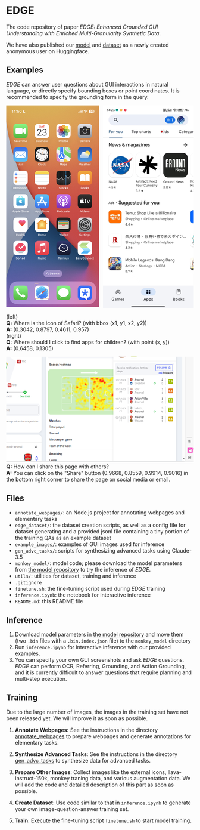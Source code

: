 # EDGE
The code repository of paper *EDGE: Enhanced Grounded GUI Understanding with Enriched Multi-Granularity Synthetic Data*.

We have also published our [model](https://huggingface.co/EDGEwww25/EDGE-Model) and [dataset](https://huggingface.co/datasets/EDGEwww25/EDGE-Dataset) as a newly created anonymous user on Huggingface.

## Examples
*EDGE* can answer user questions about GUI interactions in natural language, or directly specify bounding boxes or point coordinates. It is recommended to specify the grounding form in the query.

<img src=example_images/answered/iphone.png width=250> <img src=example_images/answered/appstore.png align="right" width=244>

(left) \
**Q:** Where is the icon of Safari? (with bbox (x1, y1, x2, y2)) \
**A:** (0.3042, 0.8797, 0.4611, 0.957)\
(right) \
**Q:** Where should I click to find apps for children? (with point (x, y)) \
**A:** (0.6458, 0.1305)

<img src=example_images/answered/heatmap.png> \
**Q:** How can I share this page with others? \
**A:** You can click on the "Share" button (0.9668, 0.8559, 0.9914, 0.9016) in the bottom right corner to share the page on social media or email.

## Files
- `annotate_webpages/`: an Node.js project for annotating webpages and elementary tasks
- `edge_dataset/`: the dataset creation scripts, as well as a config file for dataset generating and a provided jsonl file containing a tiny portion of the training QAs as an example dataset
- `example_images/`: examples of GUI images used for inference
- `gen_advc_tasks/`: scripts for synthesizing advanced tasks using Claude-3.5
- `monkey_model/`: model code; please download the model parameters from [the model repository](https://huggingface.co/EDGEwww25/EDGE-Model) to try the inference of *EDGE*.
- `utils/`: utilities for dataset, training and inference
- `.gitignore`
- `finetune.sh`: the fine-tuning script used during *EDGE* training
- `inference.ipynb`: the notebook for interactive inference
- `README.md`: this README file

## Inference
1. Download model parameters in [the model repository](https://huggingface.co/EDGEwww25/EDGE-Model) and move them (two `.bin` files with a `.bin.index.json` file) to the `monkey_model` directory
2. Run `inference.ipynb` for interactive inference with our provided examples.
3. You can specify your own GUI screenshots and ask *EDGE* questions. *EDGE* can perform OCR, Referring, Grounding, and Action Grounding, and it is currently difficult to answer questions that require planning and multi-step execution.

## Training
Due to the large number of images, the images in the training set have not been released yet. We will improve it as soon as possible.

1. **Annotate Webpages:** See the instructions in the directory [annotate_webpages](annotate_webpages/README.md) to prepare webpages and generate annotations for elementary tasks.

2. **Synthesize Advanced Tasks**: See the instructions in the directory [gen_advc_tasks](gen_advc_tasks/README.md) to synthesize data for advanced tasks.

3. **Prepare Other Images**: Collect images like the external icons, llava-instruct-150k, monkey traning data, and various augmentation data. We will add the code and detailed description of this part as soon as possible.

4. **Create Dataset**: Use code similar to that in `inference.ipynb` to generate your own image-question-answer training set. 

5. **Train**: Execute the fine-tuning script `finetune.sh` to start model training.
